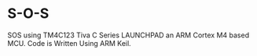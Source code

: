 # S-O-S
SOS using TM4C123 Tiva C Series LAUNCHPAD an ARM Cortex M4 based MCU.
Code is Written Using ARM Keil.
